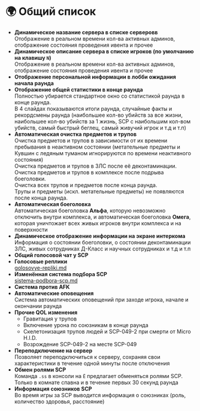 # 🌍 Общий список

* **Динамическое название сервера в списке серверовв**\
  Отображение в реальном времени кол-ва активных админов, отображение состояния проведения ивента и прочее
* **Динамическое описание сервера в списке игроков (по умолчанию на клавишу `N`)**\
  Отображение в реальном времени кол-ва активных админов, отображение состояния проведения ивента и прочее
* **Отображение персональной информации в лобби ожидания начала раунда**
* **Отображение общей статистики в конце раунда**\
  Полностью убирается стандартное окно со статистикой раунда в конце раунда.\
  В 4 слайдах показываются итоги раунда, случайные факты и рекордсмены раунда (наибольшее кол-во убийств за все жизни, наибольшее кол-во убийств за 1 жизнь, SCP с наибольшим кол-вом убийств, самый быстрый беглец, самый живучий игрок и т.д и т.п)
* **Автоматическая очистка предметов и трупов**\
  Очистка предметов и трупов в зависимости от их времени пребывания в неактивном состоянии (метательные предметы и Кувшин с ледяным туманом игнорируются по времени неактивного состояния)\
  Очистка предметов и трупов в ЗЛС после её деконтаминации.\
  Очистка предметов и трупов в комплексе после подрыва боеголовки.\
  Очистка всех трупов и предметов после конца раунда.\
  Трупы и предметы (искл. метательные предметы) не появляются после конца раунда.
* **Автоматическая боеголовка**\
  Автоматическая боеголовка **Альфа**, которую невозможно отключить внутри комплекса, и автоматическая боеголовка **Омега**, которая уничтожает всех живых игроков внутри комплекса и на поверхности
* **Динамическое отображение информации на экране интеркома**\
  Информация о состоянии боеголовки, о состоянии деконтаминации ЗЛС, живых сотрудниках Д-Класс и научных сотрудниках и т.д и т.п
* **Общий голосовой чат у SCP**
* **Голосовые реплики**\
  [golosovye-repliki.md](../newbies/obshii-spisok/golosovye-repliki.md "mention")
* **Изменённая система подбора SCP**\
  [sistema-podbora-scp.md](../newbies/obshii-spisok/sistema-podbora-scp.md "mention")
* **Система против AFK**
* **Автоматические оповещения**\
  Система автоматических оповещений при заходе игрока, начале и окончании раунда
* **Прочие QOL изменения**
  * Гравитация у трупов
  * Включение урона по союзникам в конце раунда
  * Скелетонизация трупов людей и SCP-049-2 при смерти от Micro H.I.D.
  * Возрождение SCP-049-2 на месте SCP-049
* **Переподключение на сервер**\
  Позволяет переподключиться к серверу, сохраняя свои характеристики в течение одной минуты после отключения
* **Обмен ролями SCP**\
  Команда `.ss` в консоли на `Ё` предлагает обменяться ролями SCP.\
  Только в комнате спавна и в течение первых 30 секунд раунда
* **Информация союзников SCP**\
  Во время игры за SCP выводится информация о союзниках (роль, количество здоровья, расстояние)

